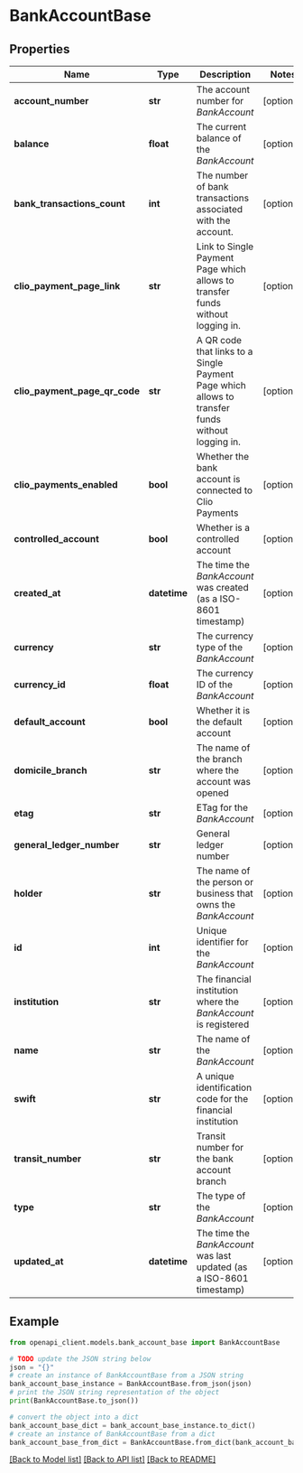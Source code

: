 # BankAccountBase


## Properties

Name | Type | Description | Notes
------------ | ------------- | ------------- | -------------
**account_number** | **str** | The account number for *BankAccount* | [optional] 
**balance** | **float** | The current balance of the *BankAccount* | [optional] 
**bank_transactions_count** | **int** | The number of bank transactions associated with the account. | [optional] 
**clio_payment_page_link** | **str** | Link to Single Payment Page which allows to transfer funds without logging in. | [optional] 
**clio_payment_page_qr_code** | **str** | A QR code that links to a Single Payment Page which allows to transfer funds without logging in. | [optional] 
**clio_payments_enabled** | **bool** | Whether the bank account is connected to Clio Payments | [optional] 
**controlled_account** | **bool** | Whether is a controlled account | [optional] 
**created_at** | **datetime** | The time the *BankAccount* was created (as a ISO-8601 timestamp) | [optional] 
**currency** | **str** | The currency type of the *BankAccount* | [optional] 
**currency_id** | **float** | The currency ID of the *BankAccount* | [optional] 
**default_account** | **bool** | Whether it is the default account | [optional] 
**domicile_branch** | **str** | The name of the branch where the account was opened | [optional] 
**etag** | **str** | ETag for the *BankAccount* | [optional] 
**general_ledger_number** | **str** | General ledger number | [optional] 
**holder** | **str** | The name of the person or business that owns the *BankAccount* | [optional] 
**id** | **int** | Unique identifier for the *BankAccount* | [optional] 
**institution** | **str** | The financial institution where the *BankAccount* is registered | [optional] 
**name** | **str** | The name of the *BankAccount* | [optional] 
**swift** | **str** | A unique identification code for the financial institution | [optional] 
**transit_number** | **str** | Transit number for the bank account branch | [optional] 
**type** | **str** | The type of the *BankAccount* | [optional] 
**updated_at** | **datetime** | The time the *BankAccount* was last updated (as a ISO-8601 timestamp) | [optional] 

## Example

```python
from openapi_client.models.bank_account_base import BankAccountBase

# TODO update the JSON string below
json = "{}"
# create an instance of BankAccountBase from a JSON string
bank_account_base_instance = BankAccountBase.from_json(json)
# print the JSON string representation of the object
print(BankAccountBase.to_json())

# convert the object into a dict
bank_account_base_dict = bank_account_base_instance.to_dict()
# create an instance of BankAccountBase from a dict
bank_account_base_from_dict = BankAccountBase.from_dict(bank_account_base_dict)
```
[[Back to Model list]](../README.md#documentation-for-models) [[Back to API list]](../README.md#documentation-for-api-endpoints) [[Back to README]](../README.md)


